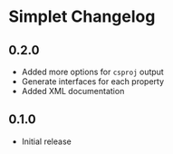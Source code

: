 # Simplet Changelog

## 0.2.0

- Added more options for `csproj` output
- Generate interfaces for each property
- Added XML documentation

## 0.1.0

- Initial release
